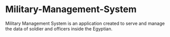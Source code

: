 # Military-Management-System
Military Management System is an application created to serve and manage the data of soldier and officers inside the Egyptian.
